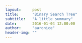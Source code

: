 ```yaml
---
layout:     post
title:      "Binary Search Tree"
subtitle:   "A little summary"
date:       2016-01-04 12:00:00
author:     "aaronice"
header-img: ""
---
```

